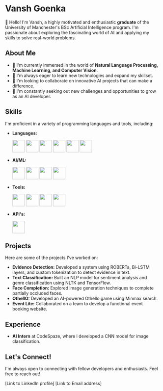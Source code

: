 # Vansh Goenka

👋 Hello! I'm Vansh, a highly motivated and enthusiastic **graduate** of the University of Manchester's BSc Artificial Intelligence program. I'm passionate about exploring the fascinating world of AI and applying my skills to solve real-world problems.

## About Me

- 🔭 I'm currently immersed in the world of **Natural Language Processing, Machine Learning, and Computer Vision**.
- 🌱 I'm always eager to learn new technologies and expand my skillset.
- 👯 I'm looking to collaborate on innovative AI projects that can make a difference.
- 🤔 I'm constantly seeking out new challenges and opportunities to grow as an AI developer.

## Skills

I'm proficient in a variety of programming languages and tools, including:

- **Languages:** 

  <img src="https://cdn.jsdelivr.net/gh/devicons/devicon/icons/java/java-original.svg" width="40" height="40" />  <img src="https://cdn.jsdelivr.net/gh/devicons/devicon/icons/python/python-original.svg" width="40" height="40" />  <img src="https://cdn.jsdelivr.net/gh/devicons/devicon/icons/c/c-original.svg" width="40" height="40" />  <img src="https://cdn.jsdelivr.net/gh/devicons/devicon/icons/cplusplus/cplusplus-original.svg" width="40" height="40" />  <img src="https://cdn.jsdelivr.net/gh/devicons/devicon/icons/html5/html5-original.svg" width="40" height="40" />  <img src="https://cdn.jsdelivr.net/gh/devicons/devicon/icons/css3/css3-original.svg" width="40" height="40" /> 

- **AI/ML:** 

  <img src="https://cdn.jsdelivr.net/gh/devicons/devicon/icons/tensorflow/tensorflow-original.svg" width="40" height="40" />  <img src="https://cdn.jsdelivr.net/gh/devicons/devicon/icons/keras/keras-original.svg" width="40" height="40" />  <img src="https://cdn.jsdelivr.net/gh/devicons/devicon/icons/scikitlearn/scikitlearn-original.svg" width="40" height="40" />  <img src="https://cdn.jsdelivr.net/gh/devicons/devicon/icons/opencv/opencv-original.svg" width="40" height="40" /> 

- **Tools:** 

  <img src="https://cdn.jsdelivr.net/gh/devicons/devicon/icons/git/git-original.svg" width="40" height="40" />  <img src="https://cdn.jsdelivr.net/gh/devicons/devicon/icons/github/github-original.svg" width="40" height="40" />  <img src="https://cdn.jsdelivr.net/gh/devicons/devicon/icons/gitlab/gitlab-original.svg" width="40" height="40" />  <img src="https://cdn.jsdelivr.net/gh/devicons/devicon/icons/jupyter/jupyter-original.svg" width="40" height="40" /> 

- **API's:**

  <img src="https://huggingface.co/front/assets/huggingface_logo-noborder.svg" width="40" height="40" />

## Projects

Here are some of the projects I've worked on:

- **Evidence Detection:** Developed a system using ROBERTa, Bi-LSTM layers, and custom tokenization to detect evidence in text.
- **Text Classification:** Built an NLP model for sentiment analysis and genre classification using NLTK and TensorFlow.
- **Face Completion:** Explored image generation techniques to complete partially occluded faces.
- **OthelIO:** Developed an AI-powered Othello game using Minmax search.
- **Event Lite:** Collaborated on a team to develop a functional event booking website.

## Experience

- **AI Intern** at CodeSpaze, where I developed a CNN model for image classification.

## Let's Connect!

I'm always open to connecting with fellow developers and enthusiasts. Feel free to reach out!

[Link to LinkedIn profile]
[Link to Email address]
<!--
**unusual9guy/unusual9guy** is a ✨ _special_ ✨ repository because its `README.md` (this file) appears on your GitHub profile.

Here are some ideas to get you started:

- 🔭 I’m currently working on ...
- 🌱 I’m currently learning ...
- 👯 I’m looking to collaborate on ...
- 🤔 I’m looking for help with ...
- 💬 Ask me about ...
- 📫 How to reach me: ...
- 😄 Pronouns: ...
- ⚡ Fun fact: ...
-->

